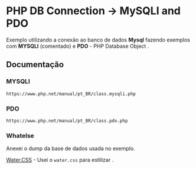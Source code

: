 # PHP DB Connection -> MySQLI and PDO

Exemplo utilizando a conexão ao banco de dados **Mysql** fazendo exemplos com **MYSQLI** (comentado) e **PDO** - PHP Database Object .

## Documentação

### MYSQLI

    https://www.php.net/manual/pt_BR/class.mysqli.php

### PDO

    https://www.php.net/manual/pt_BR/class.pdo.php

### Whatelse

Anexei o dump da base de dados usada no exemplo.

[Water.CSS](https://github.com/kognise/water.css) - Usei o `water.css` para estilizar .
